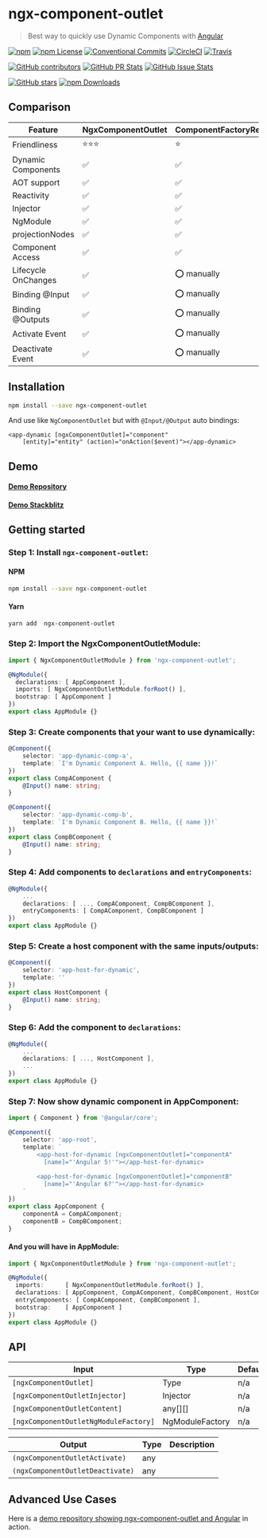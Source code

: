 # ngx-component-outlet

> Best way to quickly use Dynamic Components with [Angular](https://angular.io/)

[![npm](https://img.shields.io/npm/v/ngx-component-outlet.svg?style=flat-square)](https://www.npmjs.com/package/ngx-component-outlet)
[![npm License](https://img.shields.io/npm/l/ngx-component-outlet.svg?style=flat-square)](https://github.com/thekiba/ngx-component-outlet/blob/master/LICENSE)
[![Conventional Commits](https://img.shields.io/badge/Conventional%20Commits-1.0.0-yellow.svg?style=flat-square)](https://conventionalcommits.org)
[![CircleCI](https://img.shields.io/circleci/project/github/thekiba/ngx-component-outlet/master.svg?label=Circle%20CI&style=flat-square)](https://circleci.com/gh/thekiba/ngx-component-outlet)
[![Travis](https://img.shields.io/travis/thekiba/ngx-component-outlet/master.svg?label=Travis%20CI&style=flat-square)](https://travis-ci.org/thekiba/ngx-component-outlet)

[![GitHub contributors](https://img.shields.io/github/contributors/thekiba/ngx-component-outlet.svg?style=flat-square)](https://github.com/thekiba/ngx-component-outlet)
[![GitHub PR Stats](http://issuestats.com/github/thekiba/ngx-component-outlet/badge/pr?style=flat-square)](http://issuestats.com/github/thekiba/ngx-component-outlet)
[![GitHub Issue Stats](http://issuestats.com/github/thekiba/ngx-component-outlet/badge/issue?style=flat-square)](http://issuestats.com/github/thekiba/ngx-component-outlet)

[![GitHub stars](https://img.shields.io/github/stars/thekiba/ngx-component-outlet.svg?label=GitHub%20Stars&style=flat-square)](https://github.com/thekiba/ngx-component-outlet)
[![npm Downloads](https://img.shields.io/npm/dw/ngx-component-outlet.svg?style=flat-square)](https://www.npmjs.com/package/ngx-component-outlet)

## Comparison

| Feature                | NgxComponentOutlet | ComponentFactoryResolver | NgComponentOutlet |
| ---------------------- | ------------------ | ------------------------ | ----------------- |
| Friendliness           |  ⭐⭐⭐            | ⭐                       | ⭐⭐              |
| Dynamic Components     |  ✅                | ✅                       | ✅                |
| AOT support            |  ✅                | ✅                       | ✅                |
| Reactivity             |  ✅                | ✅                       | ✅                |
| Injector               |  ✅                | ✅                       | ✅                |
| NgModule               |  ✅                | ✅                       | ✅                |
| projectionNodes        |  ✅                | ✅                       | ✅                |
| Component Access       |  ✅                | ✅                       | ❌                |
| Lifecycle OnChanges    |  ✅                | ⭕️ manually              | ❌                |
| Binding @Input         |  ✅                | ⭕️ manually              | ❌                |
| Binding @Outputs       |  ✅                | ⭕️ manually              | ❌                |
| Activate Event         |  ✅                | ⭕️ manually              | ❌                |
| Deactivate Event       |  ✅                | ⭕️ manually              | ❌                |

## Installation

```bash
npm install --save ngx-component-outlet
```

And use like ```NgComponentOutlet``` but with ```@Input/@Output``` auto bindings:

```angular2html
<app-dynamic [ngxComponentOutlet]="component"
    [entity]="entity" (action)="onAction($event)"></app-dynamic>
```

## Demo

#### [Demo Repository](https://github.com/thekiba/ngx-component-outlet/tree/master/src)

#### [Demo Stackblitz](https://stackblitz.com/github/thekiba/ngx-component-outlet)

## Getting started

### Step 1: Install ```ngx-component-outlet```:

#### NPM

```bash
npm install --save ngx-component-outlet
```

#### Yarn

```bash
yarn add  ngx-component-outlet
```

### Step 2: Import the NgxComponentOutletModule:

```typescript
import { NgxComponentOutletModule } from 'ngx-component-outlet';

@NgModule({
  declarations: [ AppComponent ],
  imports: [ NgxComponentOutletModule.forRoot() ],
  bootstrap: [ AppComponent ]
})
export class AppModule {}
```

### Step 3: Create components that your want to use dynamically:

```typescript
@Component({
    selector: 'app-dynamic-comp-a',
    template: `I'm Dynamic Component A. Hello, {{ name }}!`
})
export class CompAComponent {
    @Input() name: string;
}
```

```typescript
@Component({
    selector: 'app-dynamic-comp-b',
    template: `I'm Dynamic Component B. Hello, {{ name }}!`
})
export class CompBComponent {
    @Input() name: string;
}
```

### Step 4: Add components to ```declarations``` and ```entryComponents```:

```typescript
@NgModule({
    ...
    declarations: [ ..., CompAComponent, CompBComponent ],
    entryComponents: [ CompAComponent, CompBComponent ]
})
export class AppModule {}
```

### Step 5: Create a host component with the same inputs/outputs:

```typescript
@Component({
    selector: 'app-host-for-dynamic',
    template: ''
})
export class HostComponent {
    @Input() name: string;
}
```

### Step 6: Add the component to ```declarations```:

```typescript
@NgModule({
    ...
    declarations: [ ..., HostComponent ],
    ...
})
export class AppModule {}
```

### Step 7: Now show dynamic component in AppComponent:

```typescript
import { Component } from '@angular/core';

@Component({
    selector: 'app-root',
    template: `
        <app-host-for-dynamic [ngxComponentOutlet]="componentA"
          [name]="'Angular 5!'"></app-host-for-dynamic>
        
        <app-host-for-dynamic [ngxComponentOutlet]="componentB"
          [name]="'Angular 6?'"></app-host-for-dynamic>
    `
})
export class AppComponent {
    componentA = CompAComponent;
    componentB = CompBComponent;
}
```

#### And you will have in AppModule:

```typescript
import { NgxComponentOutletModule } from 'ngx-component-outlet';

@NgModule({
  imports:      [ NgxComponentOutletModule.forRoot() ],
  declarations: [ AppComponent, CompAComponent, CompBComponent, HostComponent ],
  entryComponents: [ CompAComponent, CompBComponent ],
  bootstrap:    [ AppComponent ]
})
export class AppModule {}
```

## API

| Input                                     | Type                 | Default | Required | Description |
| ----------------------------------------- | -------------------- | ------- | -------- | ----------- |
| ```[ngxComponentOutlet]```                | Type<any>            | n/a     | yes      |             |
| ```[ngxComponentOutletInjector]```        | Injector             | n/a     | no       |             |
| ```[ngxComponentOutletContent]```         | any[][]              | n/a     | no       |             |
| ```[ngxComponentOutletNgModuleFactory]``` | NgModuleFactory<any> | n/a     | no       |             |


| Output                                    | Type                 | Description |
| ----------------------------------------- | -------------------- | ----------- |
| ```(ngxComponentOutletActivate)```        | any                  |             |
| ```(ngxComponentOutletDeactivate)```      | any                  |             |

## Advanced Use Cases

Here is a [demo repository showing ngx-component-outlet and Angular](https://github.com/thekiba/ngx-component-outlet/tree/master/src) in action.
